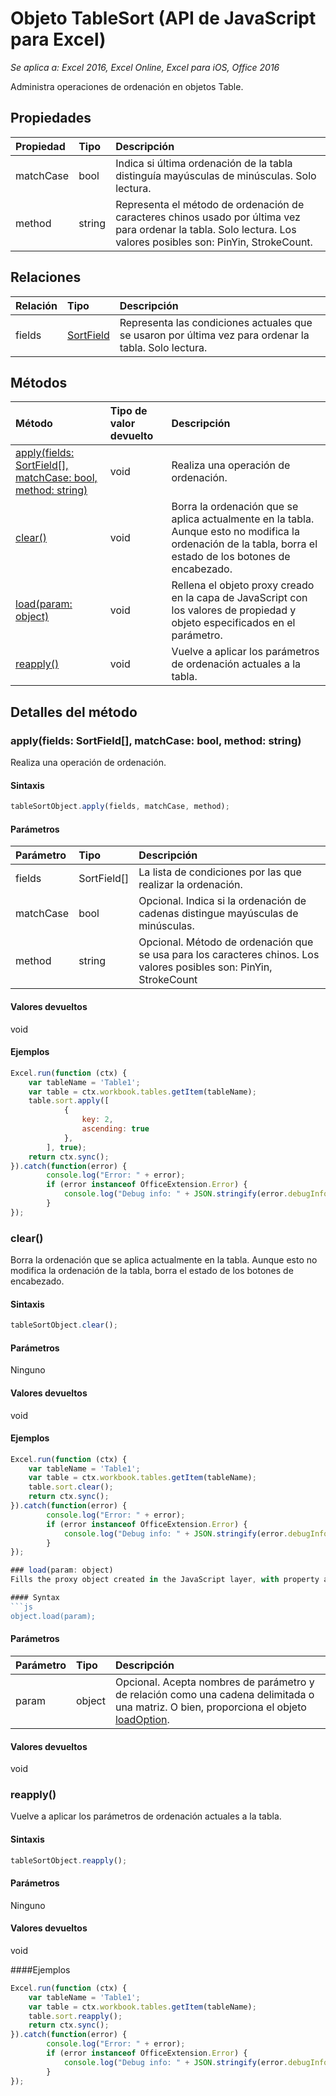 # <a name="tablesort-object-(javascript-api-for-excel)"></a>Objeto TableSort (API de JavaScript para Excel)

_Se aplica a: Excel 2016, Excel Online, Excel para iOS, Office 2016_

Administra operaciones de ordenación en objetos Table.

## <a name="properties"></a>Propiedades

| Propiedad     | Tipo   |Descripción
|:---------------|:--------|:----------|
|matchCase|bool|Indica si última ordenación de la tabla distinguía mayúsculas de minúsculas. Solo lectura.|
|method|string|Representa el método de ordenación de caracteres chinos usado por última vez para ordenar la tabla. Solo lectura. Los valores posibles son: PinYin, StrokeCount.|

## <a name="relationships"></a>Relaciones
| Relación | Tipo   |Descripción|
|:---------------|:--------|:----------|
|fields|[SortField](sortfield.md)|Representa las condiciones actuales que se usaron por última vez para ordenar la tabla. Solo lectura.|

## <a name="methods"></a>Métodos

| Método           | Tipo de valor devuelto    |Descripción|
|:---------------|:--------|:----------|
|[apply(fields: SortField[], matchCase: bool, method: string)](#applyfields-sortfield-matchcase-bool-method-string)|void|Realiza una operación de ordenación.|
|[clear()](#clear)|void|Borra la ordenación que se aplica actualmente en la tabla. Aunque esto no modifica la ordenación de la tabla, borra el estado de los botones de encabezado.|
|[load(param: object)](#loadparam-object)|void|Rellena el objeto proxy creado en la capa de JavaScript con los valores de propiedad y objeto especificados en el parámetro.|
|[reapply()](#reapply)|void|Vuelve a aplicar los parámetros de ordenación actuales a la tabla.|

## <a name="method-details"></a>Detalles del método


### <a name="apply(fields:-sortfield[],-matchcase:-bool,-method:-string)"></a>apply(fields: SortField[], matchCase: bool, method: string)
Realiza una operación de ordenación.

#### <a name="syntax"></a>Sintaxis
```js
tableSortObject.apply(fields, matchCase, method);
```

#### <a name="parameters"></a>Parámetros
| Parámetro    | Tipo   |Descripción|
|:---------------|:--------|:----------|
|fields|SortField[]|La lista de condiciones por las que realizar la ordenación.|
|matchCase|bool|Opcional. Indica si la ordenación de cadenas distingue mayúsculas de minúsculas.|
|method|string|Opcional. Método de ordenación que se usa para los caracteres chinos.  Los valores posibles son: PinYin, StrokeCount|

#### <a name="returns"></a>Valores devueltos
void

#### <a name="examples"></a>Ejemplos
```js
Excel.run(function (ctx) { 
    var tableName = 'Table1';
    var table = ctx.workbook.tables.getItem(tableName);
    table.sort.apply([ 
            {
                key: 2,
                ascending: true
            },
        ], true);
    return ctx.sync(); 
}).catch(function(error) {
        console.log("Error: " + error);
        if (error instanceof OfficeExtension.Error) {
            console.log("Debug info: " + JSON.stringify(error.debugInfo));
        }
});
```

### <a name="clear()"></a>clear()
Borra la ordenación que se aplica actualmente en la tabla. Aunque esto no modifica la ordenación de la tabla, borra el estado de los botones de encabezado.

#### <a name="syntax"></a>Sintaxis
```js
tableSortObject.clear();
```

#### <a name="parameters"></a>Parámetros
Ninguno

#### <a name="returns"></a>Valores devueltos
void

#### <a name="examples"></a>Ejemplos
```js
Excel.run(function (ctx) { 
    var tableName = 'Table1';
    var table = ctx.workbook.tables.getItem(tableName);
    table.sort.clear();
    return ctx.sync(); 
}).catch(function(error) {
        console.log("Error: " + error);
        if (error instanceof OfficeExtension.Error) {
            console.log("Debug info: " + JSON.stringify(error.debugInfo));
        }
});

### load(param: object)
Fills the proxy object created in the JavaScript layer, with property and object values specified in the parameter.

#### Syntax
```js
object.load(param);
```

#### <a name="parameters"></a>Parámetros
| Parámetro    | Tipo   |Descripción|
|:---------------|:--------|:----------|
|param|object|Opcional. Acepta nombres de parámetro y de relación como una cadena delimitada o una matriz. O bien, proporciona el objeto [loadOption](loadoption.md).|

#### <a name="returns"></a>Valores devueltos
void

### <a name="reapply()"></a>reapply()
Vuelve a aplicar los parámetros de ordenación actuales a la tabla.

#### <a name="syntax"></a>Sintaxis
```js
tableSortObject.reapply();
```

#### <a name="parameters"></a>Parámetros
Ninguno

#### <a name="returns"></a>Valores devueltos
void

####<a name="examples"></a>Ejemplos
```js
Excel.run(function (ctx) { 
    var tableName = 'Table1';
    var table = ctx.workbook.tables.getItem(tableName);
    table.sort.reapply();   
    return ctx.sync(); 
}).catch(function(error) {
        console.log("Error: " + error);
        if (error instanceof OfficeExtension.Error) {
            console.log("Debug info: " + JSON.stringify(error.debugInfo));
        }
});